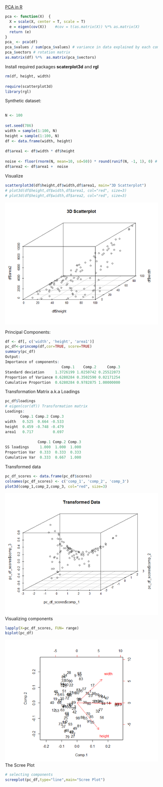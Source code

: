 
[PCA in R](https://gist.github.com/DrUzair/a81492eda3b446c2bdd358ffdaae93c9)

```R
pca <- function(X)  {
  X = scale(X, center = T, scale = T)
  e = eigen(cov(X))    #cov = t(as.matrix(X)) %*% as.matrix(X)
  return (e)
}
pca_ <- pca(df)
pca_$values / sum(pca_$values) # variance in data explained by each comp
pca_$vectors # rotation matrix
as.matrix(df) %*%  as.matrix(pca_$vectors) 
```

Install required packages **scaterplot3d** and **rgl**
```r
rm(df, height, width)

require(scatterplot3d)
library(rgl)
```

Synthetic dataset: 
```r

N <- 100

set.seed(786)
width = sample(1:100, N)
height = sample(1:100, N)
df <- data.frame(width, height)

df$area1 <- df$width * df$height 

noise <- floor(rnorm(N, mean=10, sd=50)) * round(runif(N, -1, 1), 0) # add some masala
df$area2 <- df$area1 +  noise
```
Visualize
```r
scatterplot3d(df$height,df$width,df$area1, main="3D Scatterplot")
# plot3d(df$height,df$width,df$area1, col="red", size=3) 
# plot3d(df$height,df$width,df$area2, col="red", size=3) 
```
![Plot](https://github.com/DrUzair/MLSD/blob/master/PCA/pca_plot1.png)

Principal Components:

```r
df <- df[, c('width', 'height', 'area1')]
pc_df<-princomp(df,cor=TRUE, score=TRUE)
summary(pc_df)
Output:
Importance of components:
                          Comp.1    Comp.2     Comp.3
Standard deviation     1.3726199 1.0250742 0.25522073
Proportion of Variance 0.6280284 0.3502590 0.02171254
Cumulative Proportion  0.6280284 0.9782875 1.00000000
```

Transformation Matrix a.k.a Loadings
```r
pc_df$loadings
# eigen(cor(df)) Transformation matrix
Loadings:
       Comp.1 Comp.2 Comp.3
width   0.525  0.664 -0.533
height  0.459 -0.748 -0.479
area1   0.717         0.697

               Comp.1 Comp.2 Comp.3
SS loadings     1.000  1.000  1.000
Proportion Var  0.333  0.333  0.333
Cumulative Var  0.333  0.667  1.000
```
Transformed data
```r
pc_df_scores <- data.frame(pc_df$scores) 
colnames(pc_df_scores) <- c('comp_1', 'comp_2', 'comp_3')
plot3d(comp_1,comp_2,comp_3, col="red", size=3)
```
![Plot](https://github.com/DrUzair/MLSD/blob/master/PCA/pca_plot3.png)
Visualizing components
```r
lapply(X=pc_df_scores, FUN= range)
biplot(pc_df)
```
![Plot](https://github.com/DrUzair/MLSD/blob/master/PCA/pca_plot2.png)
The Scree Plot
```r
# selecting components
screeplot(pc_df,type="line",main="Scree Plot")
```
